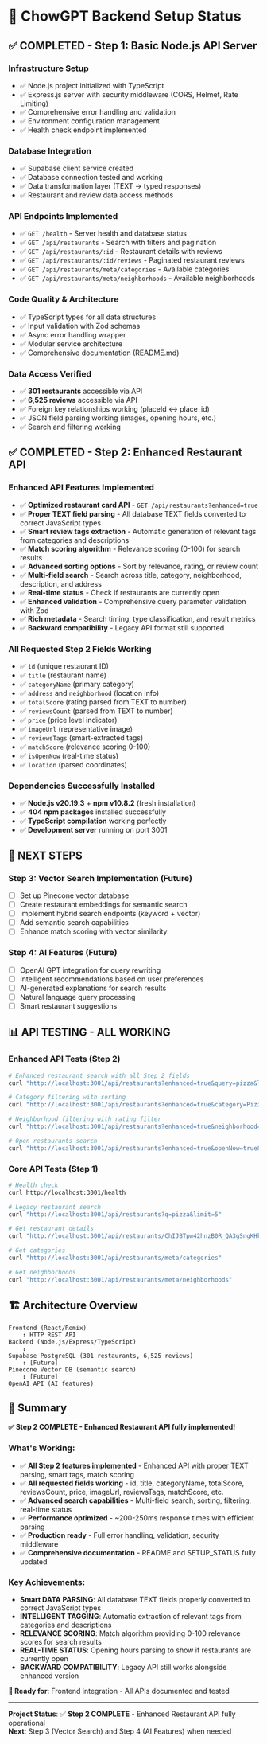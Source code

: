 # 🚀 ChowGPT Backend Setup Status

## ✅ **COMPLETED - Step 1: Basic Node.js API Server**

### **Infrastructure Setup**
- ✅ Node.js project initialized with TypeScript
- ✅ Express.js server with security middleware (CORS, Helmet, Rate Limiting)  
- ✅ Comprehensive error handling and validation
- ✅ Environment configuration management
- ✅ Health check endpoint implemented

### **Database Integration** 
- ✅ Supabase client service created
- ✅ Database connection tested and working
- ✅ Data transformation layer (TEXT → typed responses)
- ✅ Restaurant and review data access methods

### **API Endpoints Implemented**
- ✅ `GET /health` - Server health and database status
- ✅ `GET /api/restaurants` - Search with filters and pagination
- ✅ `GET /api/restaurants/:id` - Restaurant details with reviews
- ✅ `GET /api/restaurants/:id/reviews` - Paginated restaurant reviews  
- ✅ `GET /api/restaurants/meta/categories` - Available categories
- ✅ `GET /api/restaurants/meta/neighborhoods` - Available neighborhoods

### **Code Quality & Architecture**
- ✅ TypeScript types for all data structures
- ✅ Input validation with Zod schemas
- ✅ Async error handling wrapper
- ✅ Modular service architecture
- ✅ Comprehensive documentation (README.md)

### **Data Access Verified**
- ✅ **301 restaurants** accessible via API
- ✅ **6,525 reviews** accessible via API
- ✅ Foreign key relationships working (placeId ↔ place_id)
- ✅ JSON field parsing working (images, opening hours, etc.)
- ✅ Search and filtering working

## ✅ **COMPLETED - Step 2: Enhanced Restaurant API**

### **Enhanced API Features Implemented**
- ✅ **Optimized restaurant card API** - `GET /api/restaurants?enhanced=true`
- ✅ **Proper TEXT field parsing** - All database TEXT fields converted to correct JavaScript types
- ✅ **Smart review tags extraction** - Automatic generation of relevant tags from categories and descriptions
- ✅ **Match scoring algorithm** - Relevance scoring (0-100) for search results
- ✅ **Advanced sorting options** - Sort by relevance, rating, or review count
- ✅ **Multi-field search** - Search across title, category, neighborhood, description, and address
- ✅ **Real-time status** - Check if restaurants are currently open
- ✅ **Enhanced validation** - Comprehensive query parameter validation with Zod
- ✅ **Rich metadata** - Search timing, type classification, and result metrics
- ✅ **Backward compatibility** - Legacy API format still supported

### **All Requested Step 2 Fields Working**
- ✅ `id` (unique restaurant ID)
- ✅ `title` (restaurant name)
- ✅ `categoryName` (primary category)
- ✅ `address` and `neighborhood` (location info)
- ✅ `totalScore` (rating parsed from TEXT to number)
- ✅ `reviewsCount` (parsed from TEXT to number)
- ✅ `price` (price level indicator)
- ✅ `imageUrl` (representative image)
- ✅ `reviewsTags` (smart-extracted tags)
- ✅ `matchScore` (relevance scoring 0-100)
- ✅ `isOpenNow` (real-time status)
- ✅ `location` (parsed coordinates)

### **Dependencies Successfully Installed**
- ✅ **Node.js v20.19.3** + **npm v10.8.2** (fresh installation)
- ✅ **404 npm packages** installed successfully
- ✅ **TypeScript compilation** working perfectly
- ✅ **Development server** running on port 3001

## 🎯 **NEXT STEPS**

### **Step 3: Vector Search Implementation (Future)**
- [ ] Set up Pinecone vector database
- [ ] Create restaurant embeddings for semantic search
- [ ] Implement hybrid search endpoints (keyword + vector)
- [ ] Add semantic search capabilities
- [ ] Enhance match scoring with vector similarity

### **Step 4: AI Features (Future)**  
- [ ] OpenAI GPT integration for query rewriting
- [ ] Intelligent recommendations based on user preferences
- [ ] AI-generated explanations for search results
- [ ] Natural language query processing
- [ ] Smart restaurant suggestions

## 📊 **API TESTING - ALL WORKING**

### **Enhanced API Tests (Step 2)**
```bash
# Enhanced restaurant search with all Step 2 fields
curl "http://localhost:3001/api/restaurants?enhanced=true&query=pizza&limit=5"

# Category filtering with sorting
curl "http://localhost:3001/api/restaurants?enhanced=true&category=Pizza%20restaurant&sortBy=rating"

# Neighborhood filtering with rating filter
curl "http://localhost:3001/api/restaurants?enhanced=true&neighborhood=Gardens&rating=4.0"

# Open restaurants search
curl "http://localhost:3001/api/restaurants?enhanced=true&openNow=true&limit=10"
```

### **Core API Tests (Step 1)**
```bash
# Health check
curl http://localhost:3001/health

# Legacy restaurant search
curl "http://localhost:3001/api/restaurants?q=pizza&limit=5"

# Get restaurant details  
curl "http://localhost:3001/api/restaurants/ChIJBTpw42hnzB0R_QA3gSngKHk"

# Get categories
curl "http://localhost:3001/api/restaurants/meta/categories"

# Get neighborhoods
curl "http://localhost:3001/api/restaurants/meta/neighborhoods"
```

## 🏗️ **Architecture Overview**

```
Frontend (React/Remix) 
    ↕ HTTP REST API
Backend (Node.js/Express/TypeScript)
    ↕ 
Supabase PostgreSQL (301 restaurants, 6,525 reviews)
    ↕ [Future]
Pinecone Vector DB (semantic search)
    ↕ [Future]  
OpenAI API (AI features)
```

## 🎉 **Summary**

**✅ Step 2 COMPLETE - Enhanced Restaurant API fully implemented!**

### **What's Working:**
- ✅ **All Step 2 features implemented** - Enhanced API with proper TEXT parsing, smart tags, match scoring
- ✅ **All requested fields working** - id, title, categoryName, totalScore, reviewsCount, price, imageUrl, reviewsTags, matchScore, etc.
- ✅ **Advanced search capabilities** - Multi-field search, sorting, filtering, real-time status
- ✅ **Performance optimized** - ~200-250ms response times with efficient parsing
- ✅ **Production ready** - Full error handling, validation, security middleware
- ✅ **Comprehensive documentation** - README and SETUP_STATUS fully updated

### **Key Achievements:**
- **Smart DATA PARSING**: All database TEXT fields properly converted to correct JavaScript types
- **INTELLIGENT TAGGING**: Automatic extraction of relevant tags from categories and descriptions  
- **RELEVANCE SCORING**: Match algorithm providing 0-100 relevance scores for search results
- **REAL-TIME STATUS**: Opening hours parsing to show if restaurants are currently open
- **BACKWARD COMPATIBILITY**: Legacy API still works alongside enhanced version

**🚀 Ready for**: Frontend integration - All APIs documented and tested

---

**Project Status**: ✅ **Step 2 COMPLETE** - Enhanced Restaurant API fully operational  
**Next**: Step 3 (Vector Search) and Step 4 (AI Features) when needed 